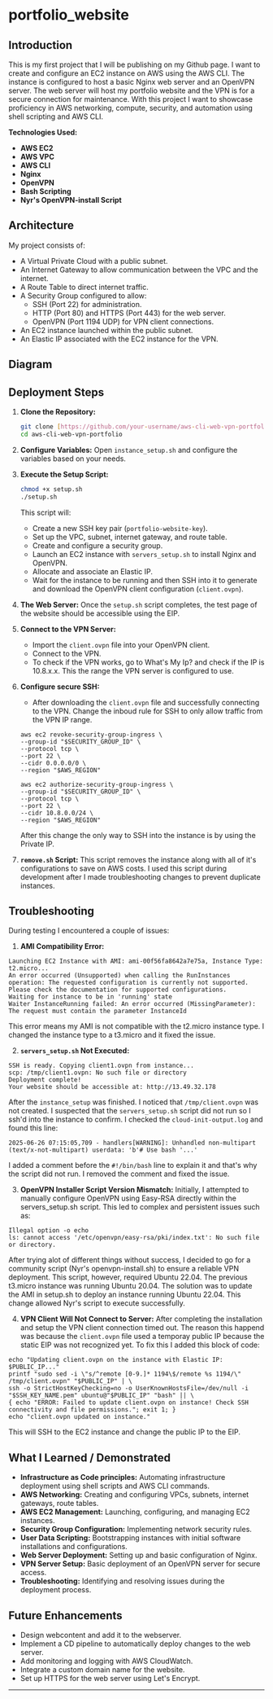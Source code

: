 # portfolio_website
## Introduction
This is my first project that I will be publishing on my Github page. I want to create and configure an EC2 instance on AWS using the AWS CLI. The instance is configured to host a basic Nginx web server and an OpenVPN server. The web server will host my portfolio website and the VPN is for a secure connection for maintenance. With this project I want to showcase proficiency in AWS networking, compute, security, and automation using shell scripting and AWS CLI.

**Technologies Used:**
* **AWS EC2** 
* **AWS VPC** 
* **AWS CLI** 
* **Nginx** 
* **OpenVPN** 
* **Bash Scripting** 
* **Nyr's OpenVPN-install Script**

## Architecture

My project consists of:
* A Virtual Private Cloud with a public subnet.
* An Internet Gateway to allow communication between the VPC and the internet.
* A Route Table to direct internet traffic.
* A Security Group configured to allow:
    * SSH (Port 22) for administration.
    * HTTP (Port 80) and HTTPS (Port 443) for the web server.
    * OpenVPN (Port 1194 UDP) for VPN client connections.
* An EC2 instance launched within the public subnet.
* An Elastic IP associated with the EC2 instance for the VPN.

## Diagram

## Deployment Steps

1.  **Clone the Repository:**
    ```bash
    git clone [https://github.com/your-username/aws-cli-web-vpn-portfolio.git](https://github.com/your-username/aws-cli-web-vpn-portfolio.git)
    cd aws-cli-web-vpn-portfolio
    ```

2.  **Configure Variables:**
    Open `instance_setup.sh` and configure the variables based on your needs.

3.  **Execute the Setup Script:**
    ```bash
    chmod +x setup.sh
    ./setup.sh
    ```
    This script will:
    * Create a new SSH key pair (`portfolio-website-key`).
    * Set up the VPC, subnet, internet gateway, and route table.
    * Create and configure a security group.
    * Launch an EC2 instance with `servers_setup.sh` to install Nginx and OpenVPN.
    * Allocate and associate an Elastic IP.
    * Wait for the instance to be running and then SSH into it to generate and download the OpenVPN client configuration (`client.ovpn`).

4.  **The Web Server:**
    Once the `setup.sh` script completes, the test page of the website should be accessible using the EIP. 

5.  **Connect to the VPN Server:**
    * Import the `client.ovpn` file into your OpenVPN client.
    * Connect to the VPN.
    * To check if the VPN works, go to What's My Ip? and check if the IP is 10.8.x.x. This the range the VPN server is configured to use.

6.  **Configure secure SSH:**
    * After downloading the `client.ovpn` file and successfully connecting to the VPN. Change the inboud rule for SSH to only allow traffic from the VPN IP range.
    ```
    aws ec2 revoke-security-group-ingress \
    --group-id "$SECURITY_GROUP_ID" \
    --protocol tcp \
    --port 22 \
    --cidr 0.0.0.0/0 \
    --region "$AWS_REGION"
    ```
    ```
    aws ec2 authorize-security-group-ingress \
    --group-id "$SECURITY_GROUP_ID" \
    --protocol tcp \
    --port 22 \
    --cidr 10.8.0.0/24 \
    --region "$AWS_REGION"
    ```

    After this change the only way to SSH into the instance is by using the Private IP.

7. **`remove.sh` Script:**
    This script removes the instance along with all of it's configurations to save on AWS costs. I used this script during development after I made troubleshooting changes to prevent duplicate instances.

## Troubleshooting
During testing I encountered a couple of issues:

1. **AMI Compatibility Error:**
```
Launching EC2 Instance with AMI: ami-00f56fa8642a7e75a, Instance Type: t2.micro...
An error occurred (Unsupported) when calling the RunInstances operation: The requested configuration is currently not supported. Please check the documentation for supported configurations.
Waiting for instance to be in 'running' state
Waiter InstanceRunning failed: An error occurred (MissingParameter): The request must contain the parameter InstanceId
```
This error means my AMI is not compatible with the t2.micro instance type. I changed the instance type to a t3.micro and it fixed the issue.

2. **`servers_setup.sh` Not Executed:**
```
SSH is ready. Copying client1.ovpn from instance...
scp: /tmp/client1.ovpn: No such file or directory
Deployment complete!
Your website should be accessible at: http://13.49.32.178
```
After the `instance_setup` was finished. I noticed that `/tmp/client.ovpn` was not created. I suspected that the `servers_setup.sh` script did not run so I ssh'd into the instance to confirm. I checked the `cloud-init-output.log` and found this line:
```
2025-06-26 07:15:05,709 - handlers[WARNING]: Unhandled non-multipart (text/x-not-multipart) userdata: 'b'# Use bash '...'
```
I added a comment before the `#!/bin/bash` line to explain it and that's why the script did not run. I removed the comment and fixed the issue.

3. **OpenVPN Installer Script Version Mismatch:**
Initially, I attempted to manually configure OpenVPN using Easy-RSA directly within the servers_setup.sh script. This led to complex and persistent issues such as:
```
Illegal option -o echo
ls: cannot access '/etc/openvpn/easy-rsa/pki/index.txt': No such file or directory. 
```
After trying alot of different things without success, I decided to go for a community script (Nyr's openvpn-install.sh) to ensure a reliable VPN deployment. This script, however, required Ubuntu 22.04. The previous t3.micro instance was running Ubuntu 20.04. The solution was to update the AMI in setup.sh to deploy an instance running Ubuntu 22.04. This change allowed Nyr's script to execute successfully.

4. **VPN Client Will Not Connect to Server:**
After completing the installation and setup the VPN client connection timed out. The reason this happend was because the `client.ovpn` file used a temporay public IP because the static EIP was not recognized yet. To fix this I added this block of code:
```
echo "Updating client.ovpn on the instance with Elastic IP: $PUBLIC_IP..."
printf "sudo sed -i \"s/^remote [0-9.]* 1194\$/remote %s 1194/\" /tmp/client.ovpn" "$PUBLIC_IP" | \
ssh -o StrictHostKeyChecking=no -o UserKnownHostsFile=/dev/null -i "$SSH_KEY_NAME.pem" ubuntu@"$PUBLIC_IP" "bash" || \
{ echo "ERROR: Failed to update client.ovpn on instance! Check SSH connectivity and file permissions."; exit 1; }
echo "client.ovpn updated on instance."
```
This will SSH to the EC2 instance and change the public IP to the EIP. 

## What I Learned / Demonstrated

* **Infrastructure as Code principles:** Automating infrastructure deployment using shell scripts and AWS CLI commands.
* **AWS Networking:** Creating and configuring VPCs, subnets, internet gateways, route tables.
* **AWS EC2 Management:** Launching, configuring, and managing EC2 instances.
* **Security Group Configuration:** Implementing network security rules.
* **User Data Scripting:** Bootstrapping instances with initial software installations and configurations.
* **Web Server Deployment:** Setting up and basic configuration of Nginx.
* **VPN Server Setup:** Basic deployment of an OpenVPN server for secure access.
* **Troubleshooting:** Identifying and resolving issues during the deployment process.

## Future Enhancements

* Design webcontent and add it to the webserver.
* Implement a CD pipeline to automatically deploy changes to the web server.
* Add monitoring and logging with AWS CloudWatch.
* Integrate a custom domain name for the website.
* Set up HTTPS for the web server using Let's Encrypt.

---














